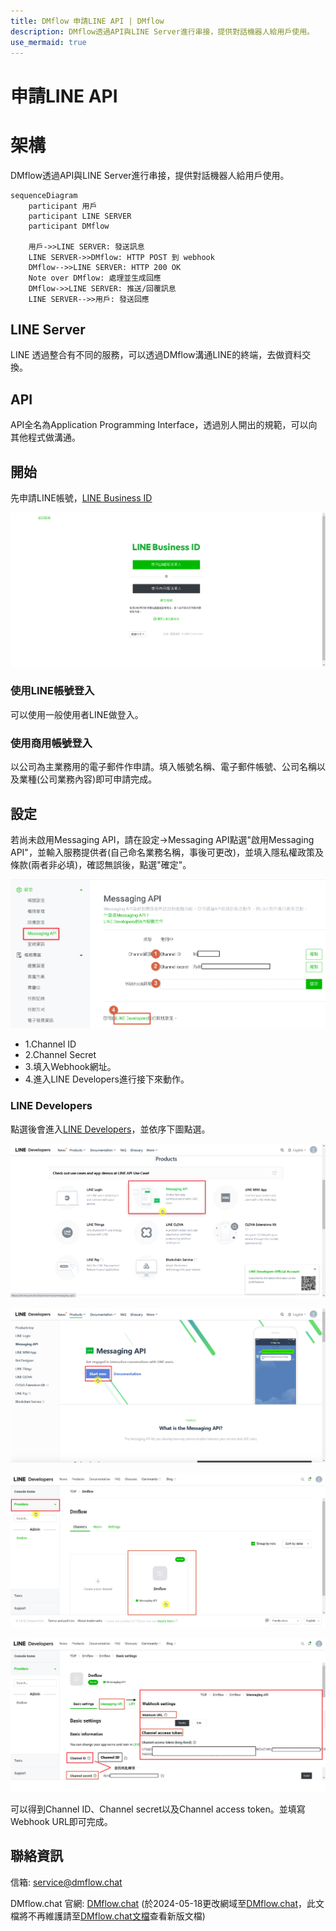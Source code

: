 ```yaml
---
title: DMflow 申請LINE API | DMflow
description: DMflow透過API與LINE Server進行串接，提供對話機器人給用戶使用。
use_mermaid: true
---
```


# 申請LINE API

# 架構
DMflow透過API與LINE Server進行串接，提供對話機器人給用戶使用。

``` mermaid
sequenceDiagram
    participant 用戶
    participant LINE SERVER
    participant DMflow

    用戶->>LINE SERVER: 發送訊息
    LINE SERVER->>DMflow: HTTP POST 到 webhook
    DMflow-->>LINE SERVER: HTTP 200 OK
    Note over DMflow: 處理並生成回應
    DMflow->>LINE SERVER: 推送/回覆訊息
    LINE SERVER-->>用戶: 發送回應
```

## LINE Server

LINE 透過整合有不同的服務，可以透過DMflow溝通LINE的終端，去做資料交換。

## API

API全名為Application Programming Interface，透過別人開出的規範，可以向其他程式做溝通。

## 開始
先申請LINE帳號，[LINE Business ID](https://account.line.biz/login)

![DMflow整合LINE](../../../../../../images/tw/line-002.png "DMflow整合LINE")

### 使用LINE帳號登入
可以使用一般使用者LINE做登入。

### 使用商用帳號登入
以公司為主業務用的電子郵件作申請。填入帳號名稱、電子郵件帳號、公司名稱以及業種(公司業務內容)即可申請完成。

## 設定

若尚未啟用Messaging API，請在設定->Messaging API點選"啟用Messaging API"，並輸入服務提供者(自己命名業務名稱，事後可更改)，並填入隱私權政策及條款(兩者非必填)，確認無誤後，點選"確定"。

![DMflow整合LINE](../../../../../../images/tw/line-003.png "DMflow整合LINE")

- 1.Channel ID
- 2.Channel Secret
- 3.填入Webhook網址。
- 4.進入LINE Developers進行接下來動作。

### LINE Developers

點選後會進入[LINE Developers](https://developers.line.biz/en/)，並依序下圖點選。

![DMflow整合LINE](../../../../../../images/tw/line-004.png "DMflow整合LINE")

![DMflow整合LINE](../../../../../../images/tw/line-005.png "DMflow整合LINE")

![DMflow整合LINE](../../../../../../images/tw/line-006.png "DMflow整合LINE")

![DMflow整合LINE](../../../../../../images/tw/line-007.png "DMflow整合LINE")

可以得到Channel ID、Channel secret以及Channel access token。並填寫Webhook URL即可完成。


## 聯絡資訊

信箱: <service@dmflow.chat>

DMflow.chat 官網: [DMflow.chat](https://www.dmflow.chat)
(於2024-05-18更改網域至[DMflow.chat](https://www.dmflow.chat)，此文檔將不再維護請至[DMflow.chat文檔](https://docs.dmflow.chat)查看新版文檔)
